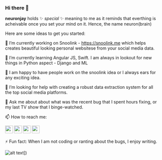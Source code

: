 ### Hi there 👋

**neuronjay** holds ✨ _special_ ✨ meaning to me as it reminds that everthing is acheivable once you set your mind on it. 
Hence, the name neuron(brain) 

Here are some ideas to get you started:

🔭 I’m currently working on Snoolink - https://snoolink.me which helps creates beautiful looking personal websitese from your social media data.

🌱 I’m currently learning Angular JS, Swift. I am always in lookout for new things in Python aspect - Django and ML

👯 I am happy to have people work on the snoolink idea or I always ears for any exciting idea.

🤔 I’m looking for help with creating a robust data extraction system for all the top social media platforms.

💬 Ask me about about what was the recent bug that I spent hours fixing, or my last TV show that I binge-watched.

📫 How to reach me: 
<p><a href="https://www.twitter.com/jaydev_13"><img src="https://img.shields.io/badge/twitter-%231DA1F2.svg?&style=for-the-badge&logo=twitter&logoColor=white" height=25></a> <a href="https://www.linkedin.com/in/neuronjay/"><img src="https://img.shields.io/badge/linkedin-%230077B5.svg?&style=for-the-badge&logo=linkedin&logoColor=white" height=25></a> <a href="https://jaydev13.medium.com/"><img src="https://img.shields.io/badge/medium-%2312100E.svg?&style=for-the-badge&logo=medium&logoColor=white" height=25></a> <a href="https://www.instagram.com/jaydev_13/"><img src="https://img.shields.io/badge/instagram-%23E4405F.svg?&style=for-the-badge&logo=instagram&logoColor=white" height=25></a> </p>

⚡ Fun fact: When I am not coding or ranting about the bugs, I enjoy writing.

![alt text]([https://images-na.ssl-images-amazon.com/images/I/41xCVhOefjL._SX331_BO1,204,203,200_.jpg)])
